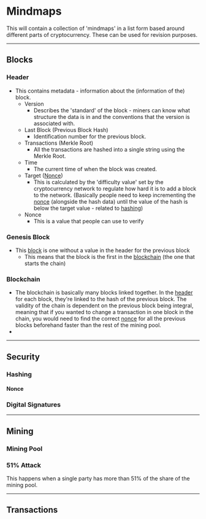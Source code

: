 # Mindmaps

This will contain a collection of 'mindmaps' in a list form based around different parts of cryptocurrency. These can be used for revision purposes.

---

## Blocks

### Header

- This contains metadata - information about the (information of the) block.
  - Version
    - Describes the 'standard' of the block - miners can know what structure the data is in and the conventions that the version is associated with.
  - Last Block (Previous Block Hash)
    - Identification number for the previous block.
  - Transactions (Merkle Root)
    - All the transactions are hashed into a single string using the Merkle Root.
  - Time
    - The current time of when the block was created.
  - Target ([Nonce](#nonce))
    - This is calculated by the 'difficulty value' set by the cryptocurrency network to regulate how hard it is to add a block to the network. (Basically people need to keep incrementing the [nonce](#nonce) (alongside the hash data) until the value of the hash is below the target value - related to [hashing](#hashing))
  - Nonce
    - This is a value that people can use to verify

### Genesis Block

- This [block](/block.html) is one without a value in the header for the previous block
  - This means that the block is the first in the [blockchain](#blockchain) (the one that starts the chain)

### Blockchain

- The blockchain is basically many blocks linked together. In the [header](#header) for each block, they're linked to the hash of the previous block. The validity of the chain is dependent on the previous block being integral, meaning that if you wanted to change a transaction in one block in the chain, you would need to find the correct [nonce](#nonce) for all the previous blocks beforehand faster than the rest of the mining pool.
- 

<!--List of transactions and header-->

---

## Security

### Hashing

#### Nonce

### Digital Signatures

---

## Mining

### Mining Pool

### 51% Attack

This happens when a single party has more than 51% of the share of the mining pool.

---

## Transactions